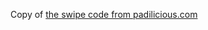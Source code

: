 Copy of [the swipe code from padilicious.com](http://padilicious.com/code/touchevents/basicswipe.html)
